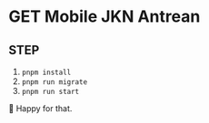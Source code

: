 # GET Mobile JKN Antrean

## STEP

1. `pnpm install`
2. `pnpm run migrate`
3. `pnpm run start`

🎉 Happy for that.
